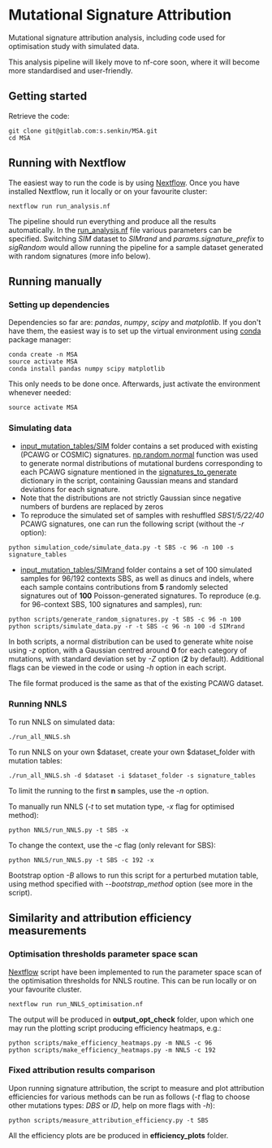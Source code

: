 # Mutational Signature Attribution

Mutational signature attribution analysis, including code used for optimisation study with simulated data.

This analysis pipeline will likely move to nf-core soon, where it will become more standardised and user-friendly.

## Getting started

Retrieve the code:
```
git clone git@gitlab.com:s.senkin/MSA.git
cd MSA
```


## Running with Nextflow
The easiest way to run the code is by using [Nextflow](https://www.nextflow.io/).
Once you have installed Nextflow, run it locally or on your favourite cluster:

```
nextflow run run_analysis.nf
```

The pipeline should run everything and produce all the results automatically.
In the [run_analysis.nf](run_analysis.nf) file various parameters can be specified. Switching *SIM* dataset to *SIMrand* and *params.signature_prefix* to *sigRandom* would allow running the pipeline for a sample dataset generated with random signatures (more info below).

## Running manually

### Setting up dependencies

Dependencies so far are: *pandas*, *numpy*, *scipy* and *matplotlib*. If you don't have them, the easiest way is to set up the virtual environment using [conda](https://conda.io) package manager:

```
conda create -n MSA
source activate MSA
conda install pandas numpy scipy matplotlib
```

This only needs to be done once. Afterwards, just activate the environment whenever needed:

```
source activate MSA
```


### Simulating data

* [input_mutation_tables/SIM](input_mutation_tables/SIM) folder contains a set produced with existing (PCAWG or COSMIC) signatures. [np.random.normal](https://docs.scipy.org/doc/numpy/reference/generated/numpy.random.normal.html) function was used to generate normal distributions of mutational burdens corresponding to each PCAWG signature mentioned in the [signatures_to_generate](scripts/simulate_data.py#L9) dictionary in the script, containing Gaussian means and standard deviations for each signature.
* Note that the distributions are not strictly Gaussian since negative numbers of burdens are replaced by zeros
* To reproduce the simulated set of samples with reshuffled *SBS1/5/22/40* PCAWG signatures, one can run the following script (without the *-r* option):
```
python simulation_code/simulate_data.py -t SBS -c 96 -n 100 -s signature_tables
```

* [input_mutation_tables/SIMrand](input_mutation_tables/SIMrand) folder contains a set of 100 simulated samples for 96/192 contexts SBS, as well as dinucs and indels, where each sample contains contributions from **5** randomly selected signatures out of **100** Poisson-generated signatures. To reproduce (e.g. for 96-context SBS, 100 signatures and samples), run:
```
python scripts/generate_random_signatures.py -t SBS -c 96 -n 100
python scripts/simulate_data.py -r -t SBS -c 96 -n 100 -d SIMrand
```
In both scripts, a normal distribution can be used to generate white noise using *-z* option, with a Gaussian centred around **0** for each category of mutations, with standard deviation set by *-Z* option (**2** by default). Additional flags can be viewed in the code or using *-h* option in each script.


The file format produced is the same as that of the existing PCAWG dataset.

### Running NNLS

To run NNLS on simulated data:
```
./run_all_NNLS.sh
```

To run NNLS on your own $dataset, create your own $dataset_folder with mutation tables:
```
./run_all_NNLS.sh -d $dataset -i $dataset_folder -s signature_tables
```

To limit the running to the first **n** samples, use the *-n* option.

To manually run NNLS (*-t* to set mutation type, *-x* flag for optimised method):

```
python NNLS/run_NNLS.py -t SBS -x
```

To change the context, use the *-c* flag (only relevant for SBS):

```
python NNLS/run_NNLS.py -t SBS -c 192 -x
```

Bootstrap option *-B* allows to run this script for a perturbed mutation table, using method specified with *--bootstrap_method* option (see more in the script).

## Similarity and attribution efficiency measurements

### Optimisation thresholds parameter space scan

[Nextflow](https://www.nextflow.io/) script have been implemented to run the parameter space scan of the optimisation thresholds for NNLS routine. This can be run locally or on your favourite cluster.

```
nextflow run run_NNLS_optimisation.nf
```

The output will be produced in **output_opt_check** folder, upon which one may run the plotting script producing efficiency heatmaps, e.g.:

```
python scripts/make_efficiency_heatmaps.py -m NNLS -c 96
python scripts/make_efficiency_heatmaps.py -m NNLS -c 192
```

### Fixed attribution results comparison

Upon running signature attribution, the script to measure and plot attribution efficiencies for various methods can be run as follows (*-t* flag to choose other mutations types: *DBS* or *ID*, help on more flags with *-h*):
```
python scripts/measure_attribution_efficiency.py -t SBS
```

All the efficiency plots are be produced in **efficiency_plots** folder.
